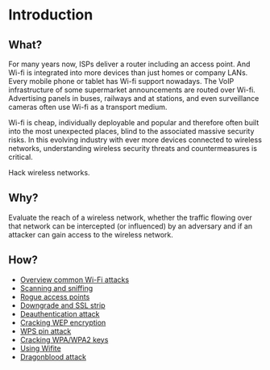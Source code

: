 # Introduction

## What?

For many years now, ISPs deliver a router including an access point. And Wi-fi is integrated into more devices than 
just homes or company LANs. Every mobile phone or tablet has Wi-fi support nowadays. The VoIP infrastructure of some 
supermarket announcements are routed over Wi-fi. Advertising panels in buses, railways and at stations, and even 
surveillance cameras often use Wi-fi as a transport medium.

Wi-fi is cheap, individually deployable and popular and therefore often built into the most unexpected places, blind 
to the associated massive security risks. In this evolving industry with ever more devices connected to wireless 
networks, understanding wireless security threats and countermeasures is critical.

Hack wireless networks.

## Why?

Evaluate the reach of a wireless network, whether the traffic flowing over that network can be intercepted 
(or influenced) by an adversary and if an attacker can gain access to the wireless network.

## How?

* [Overview common Wi-Fi attacks](overview.md)
* [Scanning and sniffing](scanning.md)
* [Rogue access points](rogue-ap.md)
* [Downgrade and SSL strip](downgrade.md)
* [Deauthentication attack](deauthentication.md)
* [Cracking WEP encryption](wep.md)
* [WPS pin attack](wps-pin.md)
* [Cracking WPA/WPA2 keys](wpa.md)
* [Using Wifite](wifite.md)
* [Dragonblood attack](dragonblood.md)
